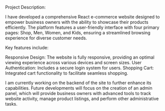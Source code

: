 Project Description:

I have developed a comprehensive React e-commerce website designed to empower business owners with the ability to showcase their products efficiently. The platform features a user-friendly interface with four primary pages: Shop, Men, Women, and Kids, ensuring a streamlined browsing experience for diverse customer needs.

Key features include:

Responsive Design: The website is fully responsive, providing an optimal viewing experience across various devices and screen sizes.
User Authentication: Includes a secure login system for users.
Shopping Cart: Integrated cart functionality to facilitate seamless shopping.

I am currently working on the backend of the site to further enhance its capabilities. Future developments will focus on the creation of an admin panel, which will provide business owners with advanced tools to track website activity, manage product listings, and perform other administrative tasks.

